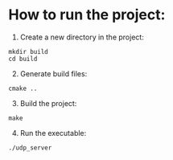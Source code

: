 # How to run the project:

1. Create a new directory in the project:
```
mkdir build
cd build
```
2. Generate build files:
```
cmake ..
```
3. Build the project:
```
make
```
4. Run the executable:
```
./udp_server
```
